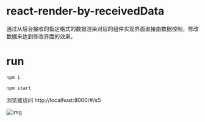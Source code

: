 # react-render-by-receivedData
通过从后台接收的指定格式的数据渲染对应的组件实现界面直接由数据控制，修改数据来达到修改界面的效果。


# run
```
npm i

npm start
```
浏览器访问 http://localhost:8000/#/s5

![img](https://github.com/ribuluo000/react-render-by-receivedData/blob/master/main.png)
